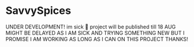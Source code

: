 # SavvySpices
UNDER DEVELOPMENT!
im sick 🫩 project will be published till 18 AUG
MIGHT BE DELAYED AS I AM SICK AND TRYING SOMETHING NEW BUT I PROMISE I AM WORKING AS LONG AS I CAN ON THIS PROJECT THANKS!
